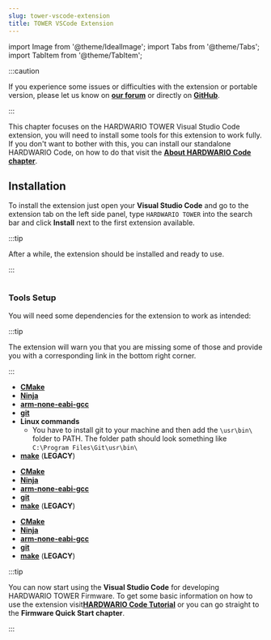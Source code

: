 ```yaml
---
slug: tower-vscode-extension
title: TOWER VSCode Extension
---
```

import Image from '@theme/IdealImage';
import Tabs from '@theme/Tabs';
import TabItem from '@theme/TabItem';

:::caution

If you experience some issues or difficulties with the extension or portable version, please let us know on [**our forum**](https://forum.hardwario.com/) or directly on [**GitHub**](https://github.com/hardwario/hardwario-tower-vscode-extension/issues).

:::

This chapter focuses on the HARDWARIO TOWER Visual Studio Code extension, you will need to install some tools for this extension to work fully. If you don't want to bother with this, you can install our standalone HARDWARIO Code, on how to do that visit the [**About HARDWARIO Code chapter**](./about-hardwario-code.md).

## Installation

To install the extension just open your **Visual Studio Code** and go to the extension tab on the left side panel, type `HARDWARIO TOWER` into the search bar and click **Install** next to the first extension available.

:::tip

After a while, the extension should be installed and ready to use.

:::

<div class="container">
  <div class="row">
    <div class="col col--6">
      <div><Image img={require('./extension-install-guide.png')}/></div>
    </div>
    <div class="col col--4">
    </div>
  </div>
</div>

### Tools Setup

You will need some dependencies for the extension to work as intended:

:::tip

The extension will warn you that you are missing some of those and provide you with a corresponding link in the bottom right corner.

:::

<Tabs groupId="operating-system">
<TabItem value="windows" label="Windows" default>

- [**CMake**](https://cmake.org/install/)
- [**Ninja**](https://github.com/ninja-build/ninja/releases)
- [**arm-none-eabi-gcc**](https://mynewt.apache.org/latest/get_started/native_install/cross_tools.html#installing-the-arm-toolchain-for-windows)
- [**git**](https://git-scm.com/book/en/v2/Getting-Started-Installing-Git)
- **Linux commands**
  - You have to install git to your machine and then add the `\usr\bin\` folder to PATH. The folder path should look something like `C:\Program Files\Git\usr\bin\`
- [**make**](https://www.technewstoday.com/install-and-use-make-in-windows/) (**LEGACY**)

</TabItem>
<TabItem value="linux" label="Linux">

- [**CMake**](https://cmake.org/install/)
- [**Ninja**](https://github.com/ninja-build/ninja/releases)
- [**arm-none-eabi-gcc**](https://mynewt.apache.org/latest/get_started/native_install/cross_tools.html#installing-the-arm-toolchain-for-linux)
- [**git**](https://git-scm.com/book/en/v2/Getting-Started-Installing-Git)
- [**make**](https://linuxhint.com/install-make-ubuntu/) (**LEGACY**)

</TabItem>
<TabItem value="macOS" label="macOS">

- [**CMake**](https://cmake.org/install/)
- [**Ninja**](https://github.com/ninja-build/ninja/releases)
- [**arm-none-eabi-gcc**](https://mynewt.apache.org/latest/get_started/native_install/cross_tools.html#installing-the-arm-toolchain-for-mac-os-x)
- [**git**](https://git-scm.com/book/en/v2/Getting-Started-Installing-Git)
- [**make**](https://formulae.brew.sh/formula/make) (**LEGACY**)

</TabItem>
</Tabs>

:::tip

You can now start using the **Visual Studio Code** for developing HARDWARIO TOWER Firmware. To get some basic information on how to use the extension visit[**HARDWARIO Code Tutorial**](./hardwario-extension-tutorial.md) or you can go straight to the **Firmware Quick Start chapter**.

:::
